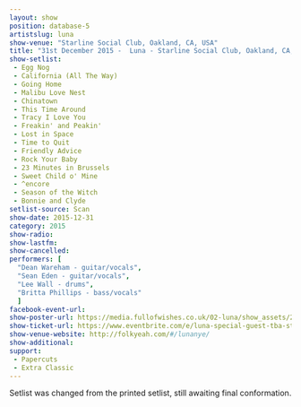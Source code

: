 ```yaml
---
layout: show
position: database-5
artistslug: luna
show-venue: "Starline Social Club, Oakland, CA, USA"
title: "31st December 2015 -  Luna - Starline Social Club, Oakland, CA, USA"
show-setlist:
 - Egg Nog
 - California (All The Way)
 - Going Home
 - Malibu Love Nest
 - Chinatown
 - This Time Around
 - Tracy I Love You
 - Freakin' and Peakin'
 - Lost in Space
 - Time to Quit
 - Friendly Advice
 - Rock Your Baby
 - 23 Minutes in Brussels
 - Sweet Child o' Mine
 - ^encore
 - Season of the Witch
 - Bonnie and Clyde
setlist-source: Scan
show-date: 2015-12-31
category: 2015
show-radio:
show-lastfm:
show-cancelled:
performers: [
  "Dean Wareham - guitar/vocals",
  "Sean Eden - guitar/vocals",
  "Lee Wall - drums",
  "Britta Phillips - bass/vocals"
  ]
facebook-event-url:
show-poster-url: https://media.fullofwishes.co.uk/02-luna/show_assets/2015-12-31/2015-12-31-luna-starline-social-club-oakland-ca-poster.jpg
show-ticket-url: https://www.eventbrite.com/e/luna-special-guest-tba-starline-social-club-oakland-1231-tickets-19435473023
show-venue-website: http://folkyeah.com/#/lunanye/
show-additional:
support:
 - Papercuts
 - Extra Classic
---
```

Setlist was changed from the printed setlist, still awaiting final conformation.
